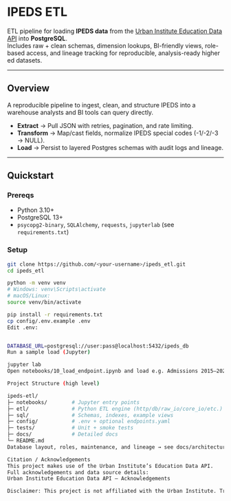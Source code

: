 # IPEDS ETL

ETL pipeline for loading **IPEDS data** from the [Urban Institute Education Data API](https://educationdata.urban.org/) into **PostgreSQL**.  
Includes raw + clean schemas, dimension lookups, BI-friendly views, role-based access, and lineage tracking for reproducible, analysis-ready higher ed datasets.

---

## Overview

A reproducible pipeline to ingest, clean, and structure IPEDS into a warehouse analysts and BI tools can query directly.

- **Extract** → Pull JSON with retries, pagination, and rate limiting.  
- **Transform** → Map/cast fields, normalize IPEDS special codes (-1/-2/-3 → NULL).  
- **Load** → Persist to layered Postgres schemas with audit logs and lineage.

---

## Quickstart

### Prereqs
- Python 3.10+  
- PostgreSQL 13+  
- `psycopg2-binary`, `SQLAlchemy`, `requests`, `jupyterlab` (see `requirements.txt`)

### Setup
```bash
git clone https://github.com/<your-username>/ipeds_etl.git
cd ipeds_etl

python -m venv venv
# Windows: venv\Scripts\activate
# macOS/Linux:
source venv/bin/activate

pip install -r requirements.txt
cp config/.env.example .env
Edit .env:


DATABASE_URL=postgresql://user:pass@localhost:5432/ipeds_db
Run a sample load (Jupyter)

jupyter lab
Open notebooks/10_load_endpoint.ipynb and load e.g. Admissions 2015–2020.

Project Structure (high level)

ipeds-etl/
├─ notebooks/        # Jupyter entry points
├─ etl/              # Python ETL engine (http/db/raw_io/core_io/etc.)
├─ sql/              # Schemas, indexes, example views
├─ config/           # .env + optional endpoints.yaml
├─ tests/            # Unit + smoke tests
├─ docs/             # Detailed docs
└─ README.md
Database layout, roles, maintenance, and lineage → see docs/architecture.md.

Citation / Acknowledgements
This project makes use of the Urban Institute’s Education Data API.
Full acknowledgements and data source details:
Urban Institute Education Data API – Acknowledgements

Disclaimer: This project is not affiliated with the Urban Institute. Transformations and any errors are the author’s own.